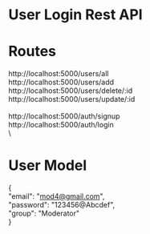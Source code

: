 # User Login Rest API

# Routes

http://localhost:5000/users/all \
http://localhost:5000/users/add \
http://localhost:5000/users/delete/:id \
http://localhost:5000/users/update/:id \
\
http://localhost:5000/auth/signup \
http://localhost:5000/auth/login \
\

# User Model
   {\
        "email": "mod4@gmail.com",\
        "password": "123456@Abcdef",\
        "group": "Moderator"\
   }
